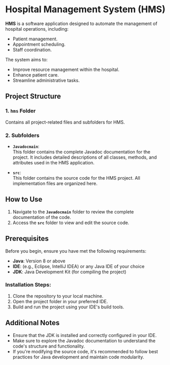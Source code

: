 # Hospital Management System (HMS)

**HMS** is a software application designed to automate the management of hospital operations, including:  
- Patient management.  
- Appointment scheduling.  
- Staff coordination.  

The system aims to:  
- Improve resource management within the hospital.  
- Enhance patient care.  
- Streamline administrative tasks.  



## Project Structure  

### 1. **`hms` Folder**  
Contains all project-related files and subfolders for HMS.  

### 2. **Subfolders**  
- **`Javadocmain`**:  
  This folder contains the complete Javadoc documentation for the project. It includes detailed descriptions of all classes, methods, and attributes used in the HMS application.  

- **`src`**:  
  This folder contains the source code for the HMS project. All implementation files are organized here.  



## How to Use  

1. Navigate to the **`Javadocmain`** folder to review the complete documentation of the code.  
2. Access the **`src`** folder to view and edit the source code.  

## Prerequisites  

Before you begin, ensure you have met the following requirements:  

- **Java**: Version 8 or above  
- **IDE**: (e.g., Eclipse, IntelliJ IDEA) or any Java IDE of your choice  
- **JDK**: Java Development Kit (for compiling the project)  

### Installation Steps:  
1. Clone the repository to your local machine.
2. Open the project folder in your preferred IDE.
3. Build and run the project using your IDE's build tools.


## Additional Notes  

- Ensure that the JDK is installed and correctly configured in your IDE.  
- Make sure to explore the Javadoc documentation to understand the code's structure and functionality.  
- If you're modifying the source code, it's recommended to follow best practices for Java development and maintain code modularity.  